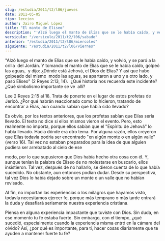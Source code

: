 ```yaml
---
slug: /estudia/2011/t2/l06/jueves
date: 2011-05-05
tipo: leccion
author: Jairo Miguel López
title: "El manto de Eliseo"
description: "'Alzó luego el manto de Elías que se le había caído, y volvió, y se paró a la  orilla del Jordán. Y tomando el manto de Elías que se le había caído, golpeó  las aguas, y dijo: ¿Dónde está Jehová, el Dios de Elías? Y así que hubo  golpeado del mismo modo las aguas, se apartaron..."
versiculo: "/versiculo/2011/t2/l06/sabado"
anterior: "/estudia/2011/t2/l06/miercoles"
siguiente: "/estudia/2011/t2/l06/viernes"
---
```


"Alzó luego el manto de Elías que se le había caído, y volvió, y se paró a la orilla  del Jordán. Y tomando el manto de Elías que se le había caído, golpeó las aguas,  y dijo: ¿Dónde está Jehová, el Dios de Elías? Y así que hubo golpeado del mismo  modo las aguas, se apartaron a uno y a otro lado, y pasó Eliseo" (2 Reyes 2:13, 14).  ¿Qué historia nos recuerda este incidente? ¿Qué simbolismo importante se ve  allí?

Lee 2 Reyes 2:15 al 18. Trata de ponerte en el lugar de estos profetas de Jericó. ¿Por qué habrán reaccionado como lo hicieron, tratando de encontrar a Elías, aun cuando sabían que había sido llevado?

Es obvio, por los textos anteriores, que los profetas sabían que Elías sería llevado. El texto no dice si ellos mismos vieron el evento. Pero, esto realmente no importa, porque ellos sabían que el "Espíritu de Jehová" lo había llevado. Hacia dónde era otro tema. Por alguna razón, ellos creyeron que Elías todavía podría ser encontrado "en algún monte o en algún valle" (verso 16). Tal vez no estaban preparados para la idea de que alguien pudiera ser arrebatado al cielo de ese

modo, por lo que supusieron que Dios había hecho otra cosa con él. Y, aunque tenían la palabra de Eliseo de no molestarse en buscarlo, ellos insistieron. Tal vez, después de no hallarlo, se dieron cuenta de lo que había sucedido. No obstante, aun entonces podían dudar. Desde su perspectiva, tal vez Dios lo había dejado sobre un monte o un valle que no habían revisado.


Al fin, no importan las experiencias o los milagros que hayamos visto, todavía necesitamos ejercer fe, porque más temprano o más tarde entrará la duda y desafiará seriamente nuestra experiencia cristiana.

Piensa en alguna experiencia impactante que tuviste con Dios. Sin duda, en ese momento tu fe estaba fuerte. Sin embargo, con el tiempo, ¿qué sucedió, especialmente cuando la experiencia misma entró en la cámara del olvido? Así, ¿por qué es importante, para ti, hacer cosas diariamente que te ayuden a mantener fuerte tu fe?
